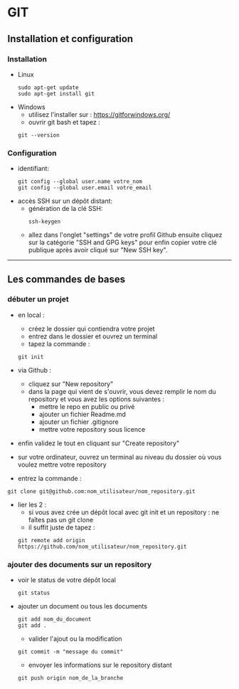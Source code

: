 # GIT

## Installation et configuration

### Installation

* Linux
  ```shell
  sudo apt-get update
  sudo apt-get install git
  ```
* Windows
  * utilisez l'installer sur : <https://gitforwindows.org/>
  * ouvrir git bash et tapez :
  ```shell
  git --version
  ```

### Configuration

* identifiant:
    ```shell
    git config --global user.name votre_nom
    git config --global user.email votre_email
    ```
* accès SSH sur un dépôt distant:
  * génération de la clé SSH:
    ```shell
    ssh-keygen
    ```
  * allez dans l'onglet "settings" de votre profil Github ensuite cliquez sur la catégorie "SSH and GPG keys" pour enfin copier votre clé publique après avoir cliqué sur "New SSH key".

---
## Les commandes de bases

### débuter un projet

* en local :
  * créez le dossier qui contiendra votre projet
  * entrez dans le dossier et ouvrez un terminal
  * tapez la commande :
  ```shell
  git init
  ```

* via Github :
  * cliquez sur "New repository"
  * dans la page qui vient de s'ouvrir, vous devez remplir le nom du repository et vous avez les options suivantes :
    *  mettre le repo en public ou privé
    *  ajouter un fichier Readme.md
    *  ajouter un fichier .gitignore
    *  mettre votre repository sous licence
 * enfin validez le tout en cliquant sur "Create repository"
 * sur votre ordinateur, ouvrez un terminal au niveau du dossier où vous voulez mettre votre repository
 * entrez la commande :
  ```shell
  git clone git@github.com:nom_utilisateur/nom_repository.git
  ``` 

* lier les 2 :
  * si vous avez crée un dépôt local avec git init et un repository : ne faîtes pas un git clone
  * il suffit juste de tapez :
  ```shell
  git remote add origin https://github.com/nom_utilisateur/nom_repository.git
  ```

### ajouter des documents sur un repository

* voir le status de votre dépôt local
  ```shell
  git status
  ````
* ajouter un document ou tous les documents
  ```shell
  git add nom_du_document
  git add .
  ```
  * valider l'ajout ou la modification
  ```shell
  git commit -m "message du commit"
  ```
  * envoyer les informations sur le repository distant
  ```shell
  git push origin nom_de_la_branche
  ```



